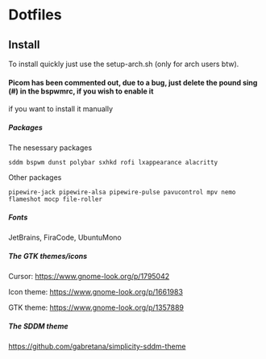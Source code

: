 # Dotfiles
## Install

To install quickly just use the setup-arch.sh (only for arch users btw).

#### Picom has been commented out, due to a bug, just delete the pound sing (#) in the bspwmrc, if you wish to enable it

if you want to install it manually

##### Packages
The nesessary packages
```
sddm bspwm dunst polybar sxhkd rofi lxappearance alacritty
```
Other packages
```
pipewire-jack pipewire-alsa pipewire-pulse pavucontrol mpv nemo flameshot mocp file-roller
```

##### Fonts 
JetBrains, FiraCode, UbuntuMono

##### The GTK themes/icons

Cursor: https://www.gnome-look.org/p/1795042

Icon theme: https://www.gnome-look.org/p/1661983

GTK theme: https://www.gnome-look.org/p/1357889

##### The SDDM theme

https://github.com/gabretana/simplicity-sddm-theme
